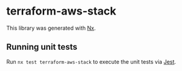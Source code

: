 # terraform-aws-stack

This library was generated with [Nx](https://nx.dev).

## Running unit tests

Run `nx test terraform-aws-stack` to execute the unit tests via
[Jest](https://jestjs.io).

